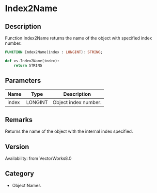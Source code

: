 # Index2Name

## Description
Function Index2Name returns the name of the object with specified index number.

```pascal
FUNCTION Index2Name(index : LONGINT): STRING;
```

```python
def vs.Index2Name(index):
    return STRING
```

## Parameters
|Name|Type|Description|
|---|---|---|
|index|LONGINT|Object index number.|

## Remarks
Returns the name of the object with the internal index specified.

## Version
Availability: from VectorWorks8.0

## Category
* Object Names

